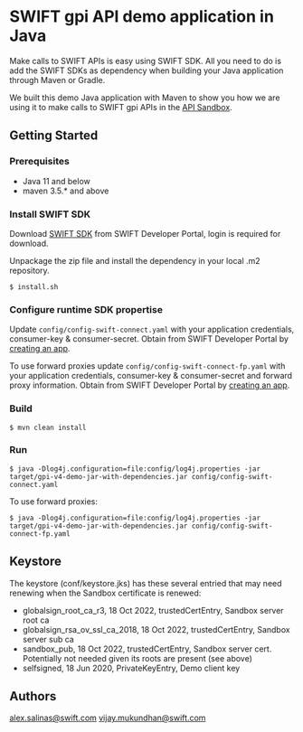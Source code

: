 # SWIFT gpi API demo application in Java

Make calls to SWIFT APIs is easy using SWIFT SDK. All you need to do is add the SWIFT SDKs as dependency when building your Java application through Maven or Gradle.

We built this demo Java application with Maven to show you how we are using it to make calls to SWIFT gpi APIs in the [API Sandbox](https://developer.swift.com/reference#gsg).


## Getting Started ##

### Prerequisites ###
* Java 11 and below
* maven 3.5.* and above

### Install SWIFT SDK ###

Download [SWIFT SDK](https://developer.swift.com/swift-sdk) from SWIFT Developer Portal, login is required for download.

Unpackage the zip file and install the dependency in your local .m2 repository.

```
$ install.sh
```

### Configure runtime SDK propertise ###

Update ```config/config-swift-connect.yaml``` with your application credentials, consumer-key & consumer-secret. Obtain from SWIFT Developer Portal by [creating an app](https://developer.swift.com/reference#sandbox-getting-started).

To use forward proxies update ```config/config-swift-connect-fp.yaml``` with your application credentials, consumer-key & consumer-secret and forward proxy information. Obtain from SWIFT Developer Portal by [creating an app](https://developer.swift.com/reference#sandbox-getting-started).

### Build ###

```
$ mvn clean install
```

### Run ###

```
$ java -Dlog4j.configuration=file:config/log4j.properties -jar target/gpi-v4-demo-jar-with-dependencies.jar config/config-swift-connect.yaml

```
To use forward proxies:
```
$ java -Dlog4j.configuration=file:config/log4j.properties -jar target/gpi-v4-demo-jar-with-dependencies.jar config/config-swift-connect-fp.yaml

```

## Keystore
The keystore (conf/keystore.jks) has these several entried that may need renewing when the Sandbox certificate is renewed:
- globalsign_root_ca_r3, 18 Oct 2022, trustedCertEntry, Sandbox server root ca
- globalsign_rsa_ov_ssl_ca_2018, 18 Oct 2022, trustedCertEntry, Sandbox server sub ca
- sandbox_pub, 18 Oct 2022, trustedCertEntry, Sandbox server cert. Potentially not needed given its roots are present (see above)
- selfsigned, 18 Jun 2020, PrivateKeyEntry, Demo client key

## Authors
alex.salinas@swift.com
vijay.mukundhan@swift.com
